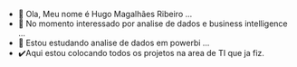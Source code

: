 - 👋 Ola, Meu nome é Hugo Magalhães Ribeiro ...
- 👀 No momento interessado por analise de dados e business intelligence ...
- 🌱 Estou estudando analise de dados em powerbi ...
- ✔️Aqui estou colocando todos os projetos na area de TI que ja fiz.
